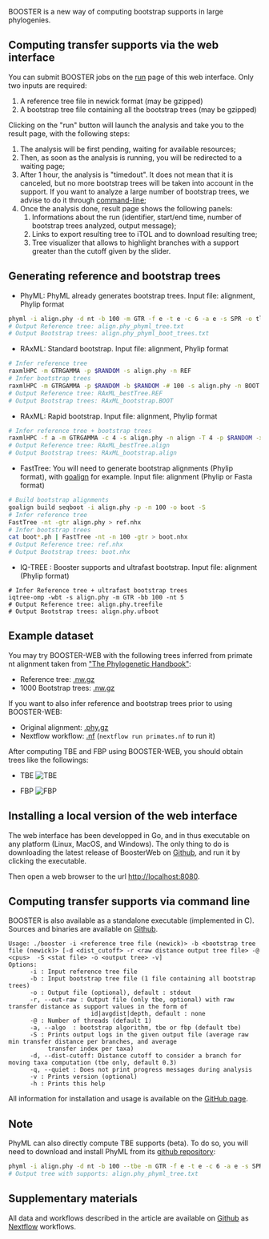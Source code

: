 BOOSTER is a new way of computing bootstrap supports in large phylogenies.

## Computing transfer supports via the web interface

You can submit BOOSTER jobs on the [run](/run) page of this web interface. Only two inputs are required:

1. A reference tree file in newick format (may be gzipped)
2. A bootstrap tree file containing all the bootstrap trees (may be gzipped)

Clicking on the "run" button will launch the analysis and take you to the result page, with the following steps:

1. The analysis will be first pending, waiting for available resources;
2. Then, as soon as the analysis is running, you will be redirected to a waiting page;
3. After 1 hour, the analysis is "timedout". It does not mean that it is canceled, but no more bootstrap trees will be taken into account in the support. If you want to analyze a large number of bootstrap trees, we advise to do it through [command-line](#commandline);
4. Once the analysis done, result page shows the following panels:
    1. Informations about the run (identifier, start/end time, number of bootstrap trees analyzed, output message);
    2. Links to export resulting tree to iTOL and to download resulting tree;
    3. Tree visualizer that allows to highlight branches with a support greater than the cutoff given by the slider.

## Generating reference and bootstrap trees

* PhyML: PhyML already generates bootstrap trees. Input file: alignment, Phylip format
```bash
phyml -i align.phy -d nt -b 100 -m GTR -f e -t e -c 6 -a e -s SPR -o tlr 
# Output Reference tree: align.phy_phyml_tree.txt
# Output Bootstrap trees: align.phy_phyml_boot_trees.txt
```

* RAxML: Standard bootstrap. Input file: alignment, Phylip format
```bash
# Infer reference tree
raxmlHPC -m GTRGAMMA -p $RANDOM -s align.phy -n REF
# Infer bootstrap trees
raxmlHPC -m GTRGAMMA -p $RANDOM -b $RANDOM -# 100 -s align.phy -n BOOT
# Output Reference tree: RAxML_bestTree.REF
# Output Bootstrap trees: RAxML_bootstrap.BOOT
```

* RAxML: Rapid bootstrap. Input file: alignment, Phylip format
```bash
# Infer reference tree + bootstrap trees
raxmlHPC -f a -m GTRGAMMA -c 4 -s align.phy -n align -T 4 -p $RANDOM -x $RANDOM -# 100
# Output Reference tree: RAxML_bestTree.align
# Output Bootstrap trees: RAxML_bootstrap.align
```

* FastTree: You will need to generate bootstrap alignments (Phylip format), with [goalign](https://github.com/fredericlemoine/goalign) for example. Input file: alignment (Phylip or Fasta format)
```bash
# Build bootstrap alignments
goalign build seqboot -i align.phy -p -n 100 -o boot -S
# Infer reference tree
FastTree -nt -gtr align.phy > ref.nhx
# Infer bootstrap trees
cat boot*.ph | FastTree -nt -n 100 -gtr > boot.nhx
# Output Reference tree: ref.nhx
# Output Bootstrap trees: boot.nhx
```

* IQ-TREE : Booster supports and ultrafast bootstrap. Input file: alignment (Phylip format)
```
# Infer Reference tree + ultrafast bootstrap trees
iqtree-omp -wbt -s align.phy -m GTR -bb 100 -nt 5
# Output Reference tree: align.phy.treefile
# Output Bootstrap trees: align.phy.ufboot
```

## Example dataset

You may try BOOSTER-WEB with the following trees inferred from primate nt alignment taken from ["The Phylogenetic Handbook"](http://www.cambridge.org/catalogue/catalogue.asp?isbn=9780521877107):

* Reference tree: [.nw.gz](/static/files/primates/ref.nw.gz)
* 1000 Bootstrap trees: [.nw.gz](/static/files/primates/boot.nw.gz)

If you want to also infer reference and bootstrap trees prior to using BOOSTER-WEB:

* Original alignment: [.phy.gz](/static/files/primates/DNA_primates.phy)
* Nextflow workflow: [.nf](/static/files/primates/primates.nf) (`nextflow run primates.nf` to run it)


After computing TBE and FBP using BOOSTER-WEB, you should obtain trees like the followings:

* TBE
![TBE](/static/files/primates/TBE.png)

* FBP
![FBP](/static/files/primates/FBP.png)


## Installing a local version of the web interface

The web interface has been developped in Go, and in thus executable on any platform (Linux, MacOS, and Windows).
The only thing to do is downloading the latest release of BoosterWeb on [Github](https://github.com/fredericlemoine/booster-web/releases), and run it by clicking the executable.

Then open a web browser to the url [http://localhost:8080](http://localhost:8080).

## <a name="commandline"></a>Computing transfer supports via command line
BOOSTER is also available as a standalone executable (implemented in C). Sources and binaries are available on [Github](https://github.com/evolbioinfo/booster).

```
Usage: ./booster -i <reference tree file (newick)> -b <bootstrap tree file (newick)> [-d <dist_cutoff> -r <raw distance output tree file> -@ <cpus>  -S <stat file> -o <output tree> -v]
Options:
      -i : Input reference tree file
      -b : Input bootstrap tree file (1 file containing all bootstrap trees)
      -o : Output file (optional), default : stdout
      -r, --out-raw : Output file (only tbe, optional) with raw transfer distance as support values in the form of
                       id|avgdist|depth, default : none
      -@ : Number of threads (default 1)
      -a, --algo  : bootstrap algorithm, tbe or fbp (default tbe)
      -S : Prints output logs in the given output file (average raw min transfer distance per branches, and average
      	   transfer index per taxa)
      -d, --dist-cutoff: Distance cutoff to consider a branch for moving taxa computation (tbe only, default 0.3)
      -q, --quiet : Does not print progress messages during analysis
      -v : Prints version (optional)
      -h : Prints this help
```

All information for installation and usage is available on the [GitHub page](https://github.com/evolbioinfo/booster).

## <a name="note"></a>Note
PhyML can also directly compute TBE supports (beta). To do so, you will need to download and install PhyML from its [github repository](https://github.com/stephaneguindon/phyml/):

```bash
phyml -i align.phy -d nt -b 100 --tbe -m GTR -f e -t e -c 6 -a e -s SPR -o tlr 
# Output tree with supports: align.phy_phyml_tree.txt
```


## <a name="suppmat"></a>Supplementary materials
All data and workflows described in the article are available on [Github](https://github.com/evolbioinfo/booster-workflows) as [Nextflow](https://www.nextflow.io/) workflows.
